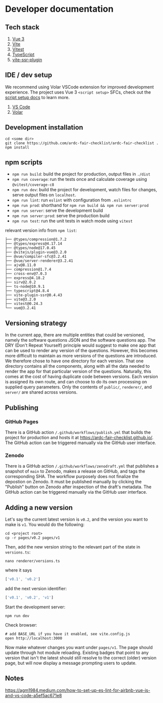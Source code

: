# Developer documentation


## Tech stack

1. [Vue 3](https://vuejs.org/) 
1. [Vite](https://vitejs.dev/)
1. [Vitest](https://vitest.dev/)
1. [TypeScript](https://www.typescriptlang.org/)
1. [vite-ssr-plugin](https://vite-plugin-ssr.com/)

## IDE / dev setup

We recommend using Volar VSCode extension for improved development experience. The project uses Vue 3 `<script setup>` SFCs, check out the [script setup docs](https://v3.vuejs.org/api/sfc-script-setup.html#sfc-script-setup) to learn more.

1. [VS Code](https://code.visualstudio.com/)
1. [Volar](https://marketplace.visualstudio.com/items?itemName=Vue.volar)

## Development installation

```shell
cd <some dir>
git clone https://github.com/ardc-fair-checklist/ardc-fair-checklist .
npm install
```

## npm scripts

- `npm run build`: build the project for production, output files in `./dist`
- `npm run coverage`: run the tests once and calculate coverage using `@vitest/coverage-c8`
- `npm run dev`: build the project for development, watch files for changes, serve output files on `localhost`.
- `npm run lint`: run `eslint` with configuration from `.eslintrc`
- `npm run prod`: shorthand for `npm run build && npm run server:prod`
- `npm run server`: serve the development build
- `npm run server:prod`: serve the production build
- `npm run test`: run the unit tests in watch mode using `vitest`

<!--
## Known problem with `npm run prod`

Running `npm run prod` results in a production site that can't resolve some of its own assets when run locally and combined with not undefined `base` option in `vite.config.js`. A possible workaround is to build the production files, then insert a directory with the same name as `base` between `server`|`client` and their files, like so:

```shell
BASE=ssg
npm run build
LIST_CLIENT=$(find ./dist/client/ -mindepth 1 -maxdepth 1)
LIST_SERVER=$(find ./dist/server/ -mindepth 1 -maxdepth 1)
mkdir dist/client/$BASE
mkdir dist/server/$BASE
mv $LIST_CLIENT dist/client/$BASE/
mv $LIST_SERVER dist/server/$BASE/
npm run server:prod
```
-->

relevant version info from `npm list`:

```text
├── @types/compression@1.7.2
├── @types/express@4.17.14
├── @types/node@17.0.45
├── @vitejs/plugin-vue@3.2.0
├── @vue/compiler-sfc@3.2.41
├── @vue/server-renderer@3.2.41
├── ajv@8.11.0
├── compression@1.7.4
├── cross-env@7.0.3
├── express@4.18.2
├── sirv@2.0.2
├── ts-node@10.9.1
├── typescript@4.8.4
├── vite-plugin-ssr@0.4.43
├── vite@3.2.0
├── vitest@0.24.3
└── vue@3.2.41
```

## Versioning strategy

In the current app, there are multiple entities that could be versioned, namely the software questions JSON and the software questions app. The DRY (Don't Repeat Yourself) principle would suggest to make one app that can be used to render any version of the questions. However, this becomes more difficult to maintain as more versions of the questions are introduced. We therefore chose to have one directory for each  version. That one directory contains all the components, along with all the data needed to render the app for that particular version of the questions. Naturally, this comes at the cost of having duplicate code between versions. Each version is assigned its own route, and can choose to do its own processing on supplied query parameters. Only the contents of `public/`, `renderer/`, and `server/` are shared across versions.

## Publishing

### GitHub Pages

There is a GitHub action `/.github/workflows/publish.yml` that builds the project for production and hosts it at https://ardc-fair-checklist.github.io/. The GitHub action can be triggered manually via the GitHub user interface.

### Zenodo

There is a GitHub action `/.github/workflows/zenodraft.yml` that publishes a snapshot of `main` to Zenodo, makes a release on GitHub, and tags the corresponding SHA. The workflow purposely does not finalize the depostion on Zenodo. It must be published manually by clicking the "Publish" button on Zenodo after inspection of the draft's metadata. The GitHub action can be triggered manually via the GitHub user interface.

## Adding a new version

Let's say the current latest version is `v0.2`, and the version you want to make is `v1`. You would do the following:

```shell
cd <project root>
cp -r pages/v0.2 pages/v1
```

Then, add the new version string to the relevant part of the state in `versions.ts`:

```shell
nano renderer/versions.ts
```

where it says

```ts
['v0.1', 'v0.2']
```

add the next version identifier:

```ts
['v0.1', 'v0.2', 'v1']
```

Start the development server:

```shell
npm run dev
```

Check browser:

```shell
# add BASE_URL if you have it enabled, see vite.config.js
open http://localhost:3000
```

Now make whatever changes you want under `pages/v1`. The page should update
through hot module reloading. Existing badges that point to any version that isn't
the latest should still resolve to the correct (older) version page, but will now display a message prompting users to update.

## Notes

https://agm1984.medium.com/how-to-set-up-es-lint-for-airbnb-vue-js-and-vs-code-a5ef5ac671e8
